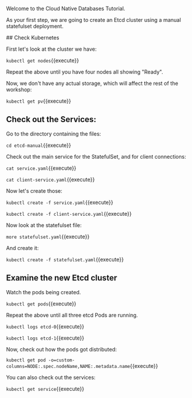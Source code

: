 Welcome to the Cloud Native Databases Tutorial.

As your first step, we are going to create an Etcd cluster using a
manual statefulset deployment.

## Check Kubernetes

First let's look at the cluster we have:

`kubectl get nodes`{{execute}}

Repeat the above until you have four nodes all showing "Ready".

Now, we don't have any actual storage, which will affect the rest of the
workshop:

`kubectl get pv`{{execute}}

## Check out the Services:

Go to the directory containing the files:

`cd etcd-manual`{{execute}}

Check out the main service for the StatefulSet, and for client connections:

`cat service.yaml`{{execute}}

`cat client-service.yaml`{{execute}}

Now let's create those:

`kubectl create -f service.yaml`{{execute}}

`kubectl create -f client-service.yaml`{{execute}}

Now look at the statefulset file:

`more statefulset.yaml`{{execute}}

And create it:

`kubectl create -f statefulset.yaml`{{execute}}

## Examine the new Etcd cluster

Watch the pods being created.

`kubectl get pods`{{execute}}

Repeat the above until all three etcd Pods are running.

`kubectl logs etcd-0`{{execute}}

`kubectl logs etcd-1`{{execute}}

Now, check out how the pods got distributed:

`kubectl get pod -o=custom-columns=NODE:.spec.nodeName,NAME:.metadata.name`{{execute}}

You can also check out the services:

`kubectl get service`{{execute}}
